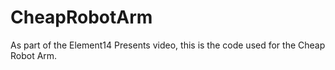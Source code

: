 # CheapRobotArm
As part of the Element14 Presents video, this is the code used for the Cheap Robot Arm.

